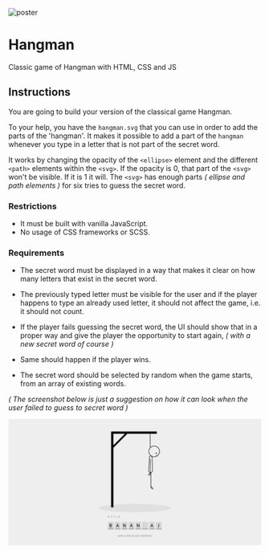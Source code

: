 ![poster](poster.png)

# Hangman

Classic game of Hangman with HTML, CSS and JS

## Instructions

You are going to build your version of the classical game Hangman. 

To your help, you have the `hangman.svg` that you can use in order to add the parts of the 'hangman'. It makes it possible to add a part of the `hangman` whenever you type in a letter that is not part of the secret word.

It works by changing the opacity of the `<ellipse>` element and the different `<path>` elements within the `<svg>`. If the opacity is 0, that part of the `<svg>` won't be visible. If it is 1 it will. The `<svg>` has enough parts _( ellipse and path elements )_ for six tries to guess the secret word.

### Restrictions

- It must be built with vanilla JavaScript.
- No usage of CSS frameworks or SCSS.

### Requirements

- The secret word must be displayed in a way that makes it clear on how many letters that exist in the secret word.

- The previously typed letter must be visible for the user and if the player happens to type an already used letter, it should not affect the game, i.e. it should not count.

- If the player fails guessing the secret word, the UI should show that in a proper way and give the player the opportunity to start again, _( with a new secret word of course )_

- Same should happen if the player wins.

- The secret word should be selected by random when the game starts, from an array of existing words.



_( The screenshot below is just a suggestion on how it can look when the user failed to guess to secret word )_

![screen](screen.png)
